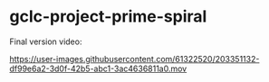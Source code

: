 # gclc-project-prime-spiral

Final version video:

https://user-images.githubusercontent.com/61322520/203351132-df99e6a2-3d0f-42b5-abc1-3ac4636811a0.mov


